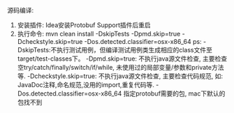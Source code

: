 源码编译:
1. 安装插件:
   Idea安装Protobuf Support插件后重启
2. 执行命令:
mvn clean install -DskipTests -Dpmd.skip=true -Dcheckstyle.skip=true -Dos.detected.classifier=osx-x86_64
ps: 
-DskipTests:不执行测试用例，但编译测试用例类生成相应的class文件至target/test-classes下。
-Dpmd.skip=true: 不执行java源文件检查, 主要检查空try/catch/finally/switch/if/while, 未使用过的局部变量/参数和private方法等.
-Dcheckstyle.skip=true: 不执行java源文件检查, 主要检查代码规范, 如: JavaDoc注释,命名规范,没用的import,重复代码等.
-Dos.detected.classifier=osx-x86_64 指定protobuf需要的包, mac下默认的包找不到